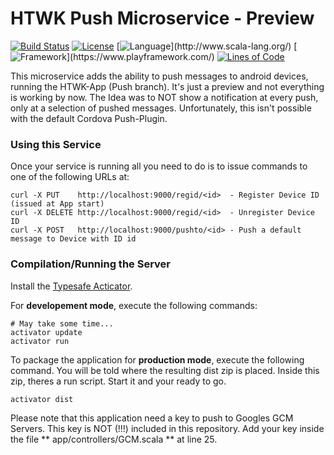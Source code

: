 HTWK Push Microservice - Preview
=================================
[![Build Status](https://snap-ci.com/HTWK-App/PushService/branch/master/build_image)](https://snap-ci.com/HTWK-App/PushService/branch/master)
[![License](https://img.shields.io/badge/license-GPLv3-blue.svg)](https://github.com/HTWK-App/PushService/blob/master/LICENSE)
[![Language](https://img.shields.io/badge/language-Scala%20(2.11.7)-blue.svg)](http://www.scala-lang.org/)
[![Framework](https://img.shields.io/badge/framework-PlayFramework%20(2.3.9)-blue.svg)](https://www.playframework.com/)
[![Lines of Code](https://img.shields.io/badge/loc-~103-lightgrey.svg)]()

This microservice adds the ability to push messages to android devices, running the HTWK-App (Push branch). It's just a preview and not everything is working by now. The Idea was to NOT show a notification at every push, only at a selection of pushed messages. Unfortunately, this isn't possible with the default Cordova Push-Plugin.

### Using this Service ###

Once your service is running all you need to do is to issue commands to one of the following URLs at:

```
curl -X PUT    http://localhost:9000/regid/<id>  - Register Device ID (issued at App start)
curl -X DELETE http://localhost:9000/regid/<id>  - Unregister Device ID
curl -X POST   http://localhost:9000/pushto/<id> - Push a default message to Device with ID id
```

### Compilation/Running the Server  ###

Install the [Typesafe Acticator](//www.playframework.com/documentation/2.3.x/Installing).

For **developement mode**, execute the following commands:

```
# May take some time...
activator update
activator run
```

To package the application for **production mode**, execute the following command. You will be told where the resulting dist zip is placed. Inside this zip, theres a run script. Start it and your ready to go.

```
activator dist
```

Please note that this application need a key to push to Googles GCM Servers. This key is NOT (!!!) included in this repository. Add your key inside the file ** app/controllers/GCM.scala ** at line 25.
